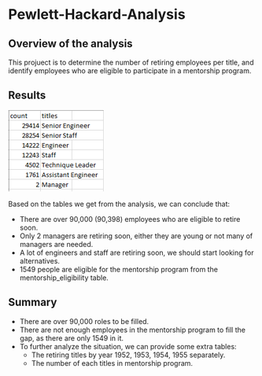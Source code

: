 # Pewlett-Hackard-Analysis

## Overview of the analysis
This projuect is to determine the number of retiring employees per title, and identify employees who are eligible to participate in a mentorship program.

## Results
![retiring_titles](Data/retiring_titles.PNG)

Based on the tables we get from the analysis, we can conclude that:
- There are over 90,000 (90,398) employees who are eligible to retire soon.
- Only 2 managers are retiring soon, either they are young or not many of managers are needed.
- A lot of engineers and staff are retiring soon, we should start looking for alternatives.
- 1549 people are eligible for the mentorship program from the mentorship_eligibility table.

## Summary
- There are over 90,000 roles to be filled.
- There are not enough employees in the mentorship program to fill the gap, as there are only 1549 in it.
- To further analyze the situation, we can provide some extra tables:
  - The retiring titles by year 1952, 1953, 1954, 1955 separately.
  - The number of each titles in mentorship program.
